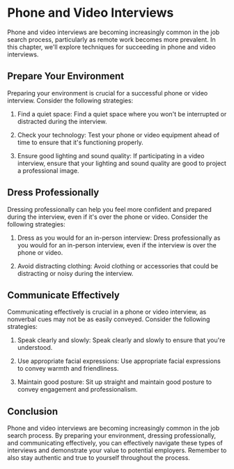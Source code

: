 Phone and Video Interviews
==================================================================================

Phone and video interviews are becoming increasingly common in the job search process, particularly as remote work becomes more prevalent. In this chapter, we'll explore techniques for succeeding in phone and video interviews.

Prepare Your Environment
------------------------

Preparing your environment is crucial for a successful phone or video interview. Consider the following strategies:

1. Find a quiet space: Find a quiet space where you won't be interrupted or distracted during the interview.

2. Check your technology: Test your phone or video equipment ahead of time to ensure that it's functioning properly.

3. Ensure good lighting and sound quality: If participating in a video interview, ensure that your lighting and sound quality are good to project a professional image.

Dress Professionally
--------------------

Dressing professionally can help you feel more confident and prepared during the interview, even if it's over the phone or video. Consider the following strategies:

1. Dress as you would for an in-person interview: Dress professionally as you would for an in-person interview, even if the interview is over the phone or video.

2. Avoid distracting clothing: Avoid clothing or accessories that could be distracting or noisy during the interview.

Communicate Effectively
-----------------------

Communicating effectively is crucial in a phone or video interview, as nonverbal cues may not be as easily conveyed. Consider the following strategies:

1. Speak clearly and slowly: Speak clearly and slowly to ensure that you're understood.

2. Use appropriate facial expressions: Use appropriate facial expressions to convey warmth and friendliness.

3. Maintain good posture: Sit up straight and maintain good posture to convey engagement and professionalism.

Conclusion
----------

Phone and video interviews are becoming increasingly common in the job search process. By preparing your environment, dressing professionally, and communicating effectively, you can effectively navigate these types of interviews and demonstrate your value to potential employers. Remember to also stay authentic and true to yourself throughout the process.
